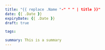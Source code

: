 ```yaml
---
title: "{{ replace .Name "-" " " | title }}"
date: {{ .Date }}
expiryDate: {{ .Date }}
draft: true

tags:

summary: This is a summary
---
```


